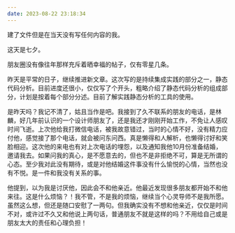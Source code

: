 ```yaml
---
date: 2023-08-22 23:18:34
---
```


建了文件但是在当天没有写任何内容的我。

这天是七夕。

朋友圈没有像往年那样充斥着晒幸福的帖子，仅有零星几条。

昨天是平常的日子，继续推进新文章。这次写的是持续集成实践的部分之一，静态代码分析。目前进度还很小，仅仅写了个开头，粗略介绍了静态代码分析的组成部分，计划是按着每个部分分述。目前了解实践静态分析的工具的使用。

是昨天吗？我记不清了，姑且当作是吧。我接到了久不联系的朋友的电话，是林麟，好几年前认识的一个设计师朋友了，还是我还才刚刚开始工作，不免让人感叹时间飞逝。上次他给我打微信电话，被我故意错过，当时的心情不好，没有精力应付他，感觉接了那个电话，就会被问东问西。真是懒得和人解析，也懒得讨好和笑脸相迎。这次他的来电也有对上次电话的埋怨，以及通知我他10月份准备结婚，邀请我去。如果问我的真心，是不愿意去的，但也不是非拒绝不可，算是无所谓的心态。至少我对此没有期待，或是对他结婚这件事没有什么愉悦的心情，当然也没有不悦。是一件和我没有关系的事。

他提到，以为我是讨厌他，因此会不和他亲近。他最近发现很多朋友都开始不和他来往。这是什么烦恼？！我不管，不是我的烦恼，继续当个心灵导师不是我所愿。虽然这么想，但还是随口安慰了一两句。但我确实没有不想和他亲近，仅仅是时间不对，或许过不久又和他说上两句话，普通朋友不就是这样的吗？不用给自己或是朋友太大的责任和心理负担！
